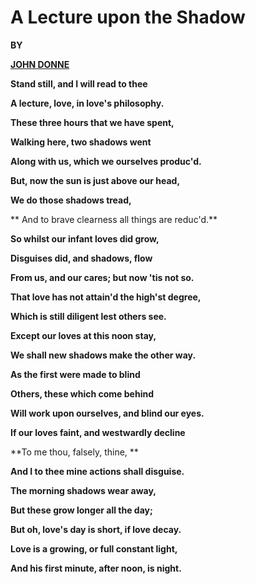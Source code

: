 # **A Lecture upon the Shadow**

**BY**

[**JOHN DONNE**](https://www.poetryfoundation.org/poets/john-donne)

**Stand still, and I will read to thee**

**A lecture, love, in love's philosophy.**

**These three hours that we have spent,**

**Walking here, two shadows went**

**Along with us, which we ourselves produc'd.**

**But, now the sun is just above our head,**

**We do those shadows tread,**

** And to brave clearness all things are reduc'd.**

**So whilst our infant loves did grow,**

**Disguises did, and shadows, flow**

**From us, and our cares; but now 'tis not so.**

**That love has not attain'd the high'st degree,**

**Which is still diligent lest others see.**

**Except our loves at this noon stay,**

**We shall new shadows make the other way.**

**As the first were made to blind**

**Others, these which come behind**

**Will work upon ourselves, and blind our eyes.**

**If our loves faint, and westwardly decline**

**To me thou, falsely, thine, **

**And I to thee mine actions shall disguise.**

**The morning shadows wear away,**

**But these grow longer all the day;**

**But oh, love's day is short, if love decay.**

**Love is a growing, or full constant light,**

**And his first minute, after noon, is night.**

